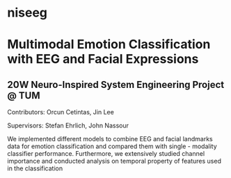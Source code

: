 # niseeg

# Multimodal Emotion Classification with EEG and Facial Expressions
## 20W Neuro-Inspired System Engineering Project @ TUM 

Contributors: Orcun Cetintas, Jin Lee

Supervisors: Stefan Ehrlich, John Nassour


We implemented different models to combine EEG and facial landmarks data for emotion classification and compared them with single - modality classifier performance.
Furthermore, we extensively studied channel importance and conducted analysis on temporal property of features used in the classification



